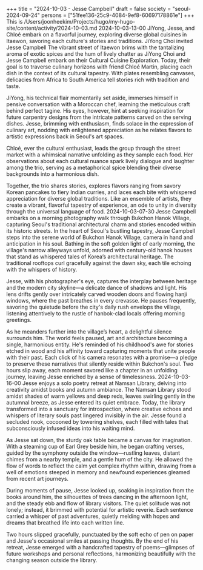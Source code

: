 +++
title = "2024-10-03 - Jesse Campbell"
draft = false
society = "seoul-2024-09-24"
persons = ["51fee136-25c9-4084-9ef8-60697178861e"]
+++
This is /Users/joonheekim/Projects/hugo/my-hugo-site/content/activity/2024-10-03.md
2024-10-03-13-00
JiYong, Jesse, and Chloé embark on a flavorful journey, exploring diverse global cuisines in Itaewon, savoring each culture's stories and traditions.
JiYong Choi invited Jesse Campbell
The vibrant street of Itaewon brims with the tantalizing aroma of exotic spices and the hum of lively chatter as JiYong Choi and Jesse Campbell embark on their Cultural Cuisine Exploration. Today, their goal is to traverse culinary horizons with friend Chloé Martin, placing each dish in the context of its cultural tapestry. With plates resembling canvases, delicacies from Africa to South America tell stories rich with tradition and taste.

JiYong, his technical flair momentarily set aside, immerses himself in pensive conversation with a Moroccan chef, learning the meticulous craft behind perfect tagine. His eyes, however, hint at seeking inspiration for future carpentry designs from the intricate patterns carved on the serving dishes. Jesse, brimming with enthusiasm, finds solace in the expression of culinary art, nodding with enlightened appreciation as he relates flavors to artistic expressions back in Seoul's art spaces.

Chloé, ever the cultural enthusiast, leads the group through the street market with a whimsical narrative unfolding as they sample each food. Her observations about each cultural nuance spark lively dialogue and laughter among the trio, serving as a metaphorical spice blending their diverse backgrounds into a harmonious dish.

Together, the trio shares stories, explores flavors ranging from savory Korean pancakes to fiery Indian curries, and laces each bite with whispered appreciation for diverse global traditions. Like an ensemble of artists, they create a vibrant, flavorful tapestry of experience, an ode to unity in diversity through the universal language of food.
2024-10-03-07-30
Jesse Campbell embarks on a morning photography walk through Bukchon Hanok Village, capturing Seoul's traditional architectural charm and stories encoded within its historic streets.
In the heart of Seoul's bustling tapestry, Jesse Campbell steps into the serene world of Bukchon Hanok Village, camera in hand and anticipation in his soul. Bathing in the soft golden light of early morning, the village's narrow alleyways unfold, adorned with century-old hanok houses that stand as whispered tales of Korea’s architectural heritage. The traditional rooftops curl gracefully against the dawn sky, each tile echoing with the whispers of history. 

Jesse, with his photographer's eye, captures the interplay between heritage and the modern city skyline—a delicate dance of shadows and light. His lens drifts gently over intricately carved wooden doors and flowing hanji windows, where the past breathes in every crevasse. He pauses frequently, savoring the quietude before the city's daily rush envelops the village, listening attentively to the rustle of hanbok-clad locals offering morning greetings.

As he meanders further into the village’s heart, a delightful silence surrounds him. The world feels paused, art and architecture becoming a single, harmonious entity. He's reminded of his childhood's awe for stories etched in wood and his affinity toward capturing moments that unite people with their past. Each click of his camera resonates with a promise—a pledge to preserve these narratives that silently reside within Bukchon's soul. Two hours slip away, each moment savored like a chapter in an unfolding journey, leaving Jesse enriched by a sense of timelessness.
2024-10-03-16-00
Jesse enjoys a solo poetry retreat at Namsan Library, delving into creativity amidst books and autumn ambiance.
The Namsan Library stood amidst shades of warm yellows and deep reds, leaves swirling gently in the autumnal breeze, as Jesse entered its quiet embrace. Today, the library transformed into a sanctuary for introspection, where creative echoes and whispers of literary souls past lingered invisibly in the air. Jesse found a secluded nook, cocooned by towering shelves, each filled with tales that subconsciously infused ideas into his waiting mind.

As Jesse sat down, the sturdy oak table became a canvas for imagination. With a steaming cup of Earl Grey beside him, he began crafting verses, guided by the symphony outside the window—rustling leaves, distant chimes from a nearby temple, and a gentle hum of the city. He allowed the flow of words to reflect the calm yet complex rhythm within, drawing from a well of emotions steeped in memory and newfound experiences gleamed from recent art journeys.

During moments of pause, Jesse looked up, soaking in inspiration from the books around him, the silhouettes of trees dancing in the afternoon light, and the steady ebb and flow of library visitors. The quiet solitude was not lonely; instead, it brimmed with potential for artistic reverie. Each sentence carried a whisper of past adventures, quietly melding with hopes and dreams that breathed life into each written line.

Two hours slipped gracefully, punctuated by the soft echo of pen on paper and Jesse's occasional smiles at passing thoughts. By the end of his retreat, Jesse emerged with a handcrafted tapestry of poems—glimpses of future workshops and personal reflections, harmonizing beautifully with the changing season outside the library.
